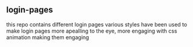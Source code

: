 ## login-pages
 this repo contains different login pages
various styles have been used to make login pages more apealling to the eye, more engaging with css animation
making them engaging 
